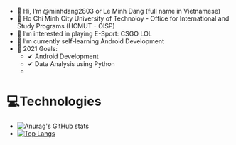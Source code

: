 - 👋 Hi, I’m @minhdang2803 or Le Minh Dang (full name in Vietnamese)
- 🏫 Ho Chi Minh City University of Technoloy - Office for International and Study Programs (HCMUT - OISP)
- 👀 I’m interested in playing E-Sport: CSGO LOL
- 🌱 I’m currently self-learning Android Development
- 🥅 2021 Goals:
    - ✔ Android Development
    - ✔ Data Analysis using Python 
    - 
 # 💻Technologies #
 - ![Anurag's GitHub stats](https://github-readme-stats.vercel.app/api?username=minhdang2803&show_icons=true&theme=dracula)
 - [![Top Langs](https://github-readme-stats.vercel.app/api/top-langs/?username=minhdang2803&layout=compact&show_icons&theme=dracula)](https://github.com/minhdang2803/github-readme-stats)


